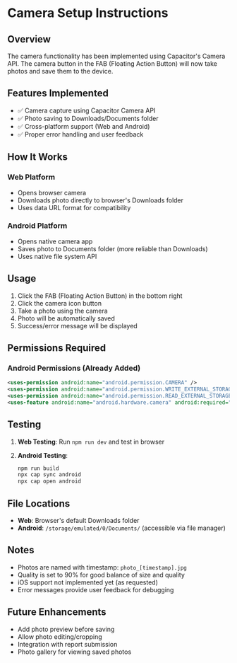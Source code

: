 # Camera Setup Instructions

## Overview

The camera functionality has been implemented using Capacitor's Camera API. The camera button in the FAB (Floating Action Button) will now take photos and save them to the device.

## Features Implemented

- ✅ Camera capture using Capacitor Camera API
- ✅ Photo saving to Downloads/Documents folder
- ✅ Cross-platform support (Web and Android)
- ✅ Proper error handling and user feedback

## How It Works

### Web Platform

- Opens browser camera
- Downloads photo directly to browser's Downloads folder
- Uses data URL format for compatibility

### Android Platform

- Opens native camera app
- Saves photo to Documents folder (more reliable than Downloads)
- Uses native file system API

## Usage

1. Click the FAB (Floating Action Button) in the bottom right
2. Click the camera icon button
3. Take a photo using the camera
4. Photo will be automatically saved
5. Success/error message will be displayed

## Permissions Required

### Android Permissions (Already Added)

```xml
<uses-permission android:name="android.permission.CAMERA" />
<uses-permission android:name="android.permission.WRITE_EXTERNAL_STORAGE" />
<uses-permission android:name="android.permission.READ_EXTERNAL_STORAGE" />
<uses-feature android:name="android.hardware.camera" android:required="true" />
```

## Testing

1. **Web Testing**: Run `npm run dev` and test in browser
2. **Android Testing**:

   ```bash
   npm run build
   npx cap sync android
   npx cap open android
   ```

## File Locations

- **Web**: Browser's default Downloads folder
- **Android**: `/storage/emulated/0/Documents/` (accessible via file manager)

## Notes

- Photos are named with timestamp: `photo_[timestamp].jpg`
- Quality is set to 90% for good balance of size and quality
- iOS support not implemented yet (as requested)
- Error messages provide user feedback for debugging

## Future Enhancements

- Add photo preview before saving
- Allow photo editing/cropping
- Integration with report submission
- Photo gallery for viewing saved photos
